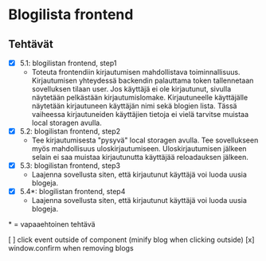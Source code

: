 # Blogilista frontend

## Tehtävät


* [x] 5.1: blogilistan frontend, step1
  * Toteuta frontendiin kirjautumisen mahdollistava toiminnallisuus. Kirjautumisen yhteydessä backendin palauttama token tallennetaan sovelluksen tilaan user. Jos käyttäjä ei ole kirjautunut, sivulla näytetään pelkästään kirjautumislomake. Kirjautuneelle käyttäjälle näytetään kirjautuneen käyttäjän nimi sekä blogien lista. Tässä vaiheessa kirjautuneiden käyttäjien tietoja ei vielä tarvitse muistaa local storagen avulla.
* [x] 5.2: blogilistan frontend, step2
  * Tee kirjautumisesta "pysyvä" local storagen avulla. Tee sovellukseen myös mahdollisuus uloskirjautumiseen. Uloskirjautumisen jälkeen selain ei saa muistaa kirjautunutta käyttäjää reloadauksen jälkeen.
* [x] 5.3: blogilistan frontend, step3
  * Laajenna sovellusta siten, että kirjautunut käyttäjä voi luoda uusia blogeja.
* [x] 5.4*: blogilistan frontend, step4
  * Laajenna sovellusta siten, että kirjautunut käyttäjä voi luoda uusia blogeja.

\* = vapaaehtoinen tehtävä

[ ] click event outside of component (minify blog when clicking outside)
[x] window.confirm when removing blogs
